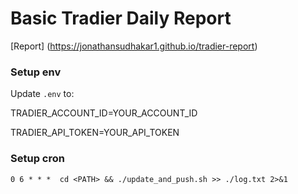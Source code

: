 # Basic Tradier Daily Report

[Report] (https://jonathansudhakar1.github.io/tradier-report)

### Setup env
Update `.env` to:

TRADIER_ACCOUNT_ID=YOUR_ACCOUNT_ID

TRADIER_API_TOKEN=YOUR_API_TOKEN



### Setup cron
```
0 6 * * *  cd <PATH> && ./update_and_push.sh >> ./log.txt 2>&1 
```